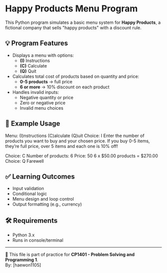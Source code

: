 # Happy Products Menu Program

This Python program simulates a basic menu system for **Happy Products**, a fictional company that sells "happy products" with a discount rule.

## 💡 Program Features

- Displays a menu with options:
  - **(I)** Instructions
  - **(C)** Calculate
  - **(Q)** Quit
- Calculates total cost of products based on quantity and price:
  - **0-5 products** → full price
  - **6 or more** → 10% discount on each product
- Handles invalid inputs:
  - Negative quantity or price
  - Zero or negative price
  - Invalid menu choices

## 🧾 Example Usage
Menu:
(I)nstructions
(C)alculate
(Q)uit
Choice: I
Enter the number of products you want to buy and your chosen price.
If you buy 0-5 items, they’re full price, over 5 items and each one is 10% off!

Choice: C
Number of products: 6
Price: 50
6 x $50.00 products = $270.00
Choice: Q
Farewell
## ✅ Learning Outcomes

- Input validation
- Conditional logic
- Menu design and loop control
- Output formatting (e.g., currency)

## 🛠️ Requirements

- Python 3.x
- Runs in console/terminal

---

📁 This file is part of practice for **CP1401 - Problem Solving and Programming 1**.  
By: [haewon1105]  
